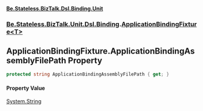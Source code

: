 #### [Be.Stateless.BizTalk.Dsl.Binding.Unit](README.md 'README')
### [Be.Stateless.BizTalk.Unit.Dsl.Binding](Be.Stateless.BizTalk.Unit.Dsl.Binding.md 'Be.Stateless.BizTalk.Unit.Dsl.Binding').[ApplicationBindingFixture&lt;T&gt;](ApplicationBindingFixture_T_.md 'Be.Stateless.BizTalk.Unit.Dsl.Binding.ApplicationBindingFixture<T>')

## ApplicationBindingFixture<T>.ApplicationBindingAssemblyFilePath Property

```csharp
protected string ApplicationBindingAssemblyFilePath { get; }
```

#### Property Value
[System.String](https://docs.microsoft.com/en-us/dotnet/api/System.String 'System.String')